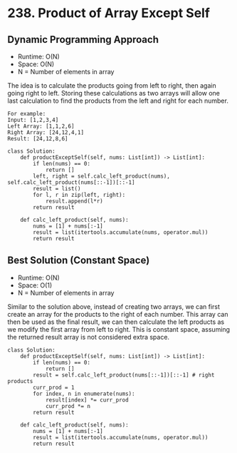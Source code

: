 # 238. Product of Array Except Self

## Dynamic Programming Approach
- Runtime: O(N)
- Space: O(N)
- N = Number of elements in array

The idea is to calculate the products going from left to right, then again going right to left.
Storing these calculations as two arrays will allow one last calculation to find the products from the left and right for each number.

```
For example:
Input: [1,2,3,4]
Left Array: [1,1,2,6]
Right Array: [24,12,4,1]
Result: [24,12,8,6]
```

```
class Solution:
    def productExceptSelf(self, nums: List[int]) -> List[int]:
        if len(nums) == 0:
            return []
        left, right = self.calc_left_product(nums), self.calc_left_product(nums[::-1])[::-1]
        result = list()
        for l, r in zip(left, right):
            result.append(l*r)
        return result
        
    def calc_left_product(self, nums):
        nums = [1] + nums[:-1]
        result = list(itertools.accumulate(nums, operator.mul))
        return result
```

## Best Solution (Constant Space)
- Runtime: O(N)
- Space: O(1)
- N = Number of elements in array

Similar to the solution above, instead of creating two arrays, we can first create an array for the products to the right of each number.
This array can then be used as the final result, we can then calculate the left products as we modify the first array from left to right.
This is constant space, assuming the returned result array is not considered extra space.

```
class Solution:
    def productExceptSelf(self, nums: List[int]) -> List[int]:
        if len(nums) == 0:
            return []
        result = self.calc_left_product(nums[::-1])[::-1] # right products
        curr_prod = 1
        for index, n in enumerate(nums):
            result[index] *= curr_prod
            curr_prod *= n
        return result
        
    def calc_left_product(self, nums):
        nums = [1] + nums[:-1]
        result = list(itertools.accumulate(nums, operator.mul))
        return result
```

